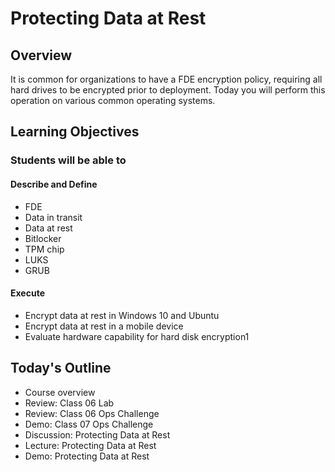 # Protecting Data at Rest

## Overview

It is common for organizations to have a FDE encryption policy, requiring all hard drives to be encrypted prior to deployment. Today you will perform this operation on various common operating systems.

## Learning Objectives

### Students will be able to

#### Describe and Define

- FDE
- Data in transit
- Data at rest
- Bitlocker
- TPM chip
- LUKS
- GRUB

#### Execute

- Encrypt data at rest in Windows 10 and Ubuntu
- Encrypt data at rest in a mobile device
- Evaluate hardware capability for hard disk encryption1

## Today's Outline

- Course overview
- Review: Class 06 Lab
- Review: Class 06 Ops Challenge
- Demo: Class 07 Ops Challenge
- Discussion: Protecting Data at Rest
- Lecture: Protecting Data at Rest
- Demo: Protecting Data at Rest

